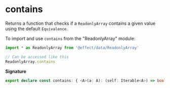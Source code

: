 # contains

Returns a function that checks if a `ReadonlyArray` contains a given value using the default `Equivalence`.

To import and use `contains` from the "ReadonlyArray" module:

```ts
import * as ReadonlyArray from '@effect/data/ReadonlyArray'

// Can be accessed like this
ReadonlyArray.contains
```

**Signature**

```ts
export declare const contains: { <A>(a: A): (self: Iterable<A>) => boolean; <A>(self: Iterable<A>, a: A): boolean }
```
